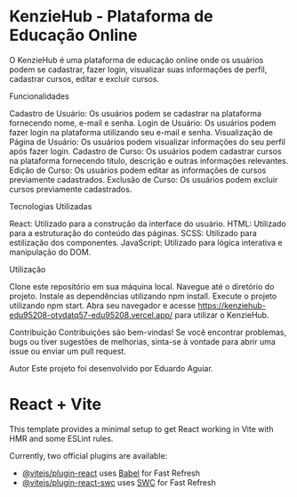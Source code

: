 # KenzieHub - Plataforma de Educação Online

O KenzieHub é uma plataforma de educação online onde os usuários podem se cadastrar, fazer login, visualizar suas informações de perfil, cadastrar cursos, editar e excluir cursos.


Funcionalidades

Cadastro de Usuário: Os usuários podem se cadastrar na plataforma fornecendo nome, e-mail e senha.
Login de Usuário: Os usuários podem fazer login na plataforma utilizando seu e-mail e senha.
Visualização de Página de Usuário: Os usuários podem visualizar informações do seu perfil após fazer login.
Cadastro de Curso: Os usuários podem cadastrar cursos na plataforma fornecendo título, descrição e outras informações relevantes.
Edição de Curso: Os usuários podem editar as informações de cursos previamente cadastrados.
Exclusão de Curso: Os usuários podem excluir cursos previamente cadastrados.


Tecnologias Utilizadas

React: Utilizado para a construção da interface do usuário.
HTML: Utilizado para a estruturação do conteúdo das páginas.
SCSS: Utilizado para estilização dos componentes.
JavaScript: Utilizado para lógica interativa e manipulação do DOM.


Utilização

Clone este repositório em sua máquina local.
Navegue até o diretório do projeto.
Instale as dependências utilizando npm install.
Execute o projeto utilizando npm start.
Abra seu navegador e acesse https://kenziehub-edu95208-otydatq57-edu95208.vercel.app/ para utilizar o KenzieHub.

Contribuição
Contribuições são bem-vindas! Se você encontrar problemas, bugs ou tiver sugestões de melhorias, sinta-se à vontade para abrir uma issue ou enviar um pull request.

Autor
Este projeto foi desenvolvido por Eduardo Aguiar.

# React + Vite

This template provides a minimal setup to get React working in Vite with HMR and some ESLint rules.

Currently, two official plugins are available:

- [@vitejs/plugin-react](https://github.com/vitejs/vite-plugin-react/blob/main/packages/plugin-react/README.md) uses [Babel](https://babeljs.io/) for Fast Refresh
- [@vitejs/plugin-react-swc](https://github.com/vitejs/vite-plugin-react-swc) uses [SWC](https://swc.rs/) for Fast Refresh
